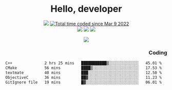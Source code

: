 # <div align='center' >Hello, developer</div>

<div align='center'>
  <a ><img src="https://img.shields.io/badge/dynamic/json?url=https%3A%2F%2Fapi.swo.moe%2Fstats%2Fgithub%2FFree-Aaron-Li&query=count&color=181717&label=GitHub&labelColor=282c34&logo=github&suffix=+follows&cacheSeconds=3600"></a>
  <a href="https://wakatime.com/@fe40087f-8eae-48dc-9950-ad0633db1591"><img src="https://wakatime.com/badge/user/fe40087f-8eae-48dc-9950-ad0633db1591.svg" alt="Total time coded since Mar 9 2022" /></a>
</div>
<div align='center'>
  <a><img src="https://img.shields.io/badge/c%2Fc%2B%2B%2Fc%23-%2375664d"></a> 
  <a><img src="https://img.shields.io/badge/Kotlin%20-%20%2375664D"></a> 
  <a><img src="https://img.shields.io/badge/Shell-75664D"></a> 
</div>

<p align="center">
  <img src="https://readme-typing-svg.demolab.com/?lines=你好!+开发者;Hello!+ developer&font=Fira%20Code&center=true&width=380&height=50&duration=4000&pause=1000">
</p>


<div align='right'>
  <h3>Coding</h3>
</div>

<!--START_SECTION:waka-->

```txt
C++              2 hrs 25 mins   ███████████▒░░░░░░░░░░░░░   45.01 %
CMake            56 mins         ████▒░░░░░░░░░░░░░░░░░░░░   17.53 %
textmate         40 mins         ███░░░░░░░░░░░░░░░░░░░░░░   12.50 %
ObjectiveC       36 mins         ██▓░░░░░░░░░░░░░░░░░░░░░░   11.23 %
GitIgnore file   19 mins         █▓░░░░░░░░░░░░░░░░░░░░░░░   06.01 %
```

<!--END_SECTION:waka-->




